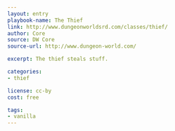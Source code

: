 ```yaml
---
layout: entry
playbook-name: The Thief
link: http://www.dungeonworldsrd.com/classes/thief/
author: Core
source: DW Core
source-url: http://www.dungeon-world.com/

excerpt: The thief steals stuff.

categories:
- thief

license: cc-by
cost: free

tags:
- vanilla
---
```

